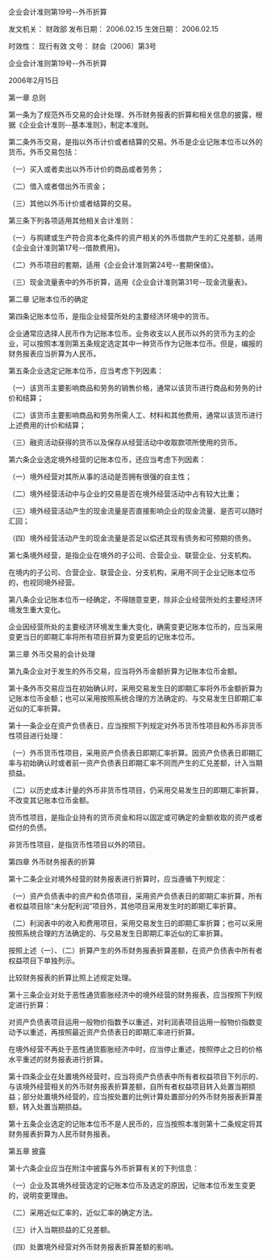 
	
		
	
企业会计准则第19号--外币折算
	
	
发文机关：	财政部
发布日期：	2006.02.15
生效日期：	2006.02.15
	
时效性：	现行有效
文号：	财会〔2006〕第3号
	
	

	
	

	
	

企业会计准则第19号--外币折算

2006年2月15日

第一章 总则

第一条为了规范外币交易的会计处理、外币财务报表的折算和相关信息的披露，根据《企业会计准则--基本准则》，制定本准则。

第二条外币交易，是指以外币计价或者结算的交易。外币是企业记账本位币以外的货币。外币交易包括：

（一）买入或者卖出以外币计价的商品或者劳务；

（二）借入或者借出外币资金；

（三）其他以外币计价或者结算的交易。

第三条下列各项适用其他相关会计准则：

（一）与购建或生产符合资本化条件的资产相关的外币借款产生的汇兑差额，适用《企业会计准则第17号--借款费用》。

（二）外币项目的套期，适用《企业会计准则第24号--套期保值》。

（三）现金流量表中的外币折算，适用《企业会计准则第31号--现金流量表》。

第二章 记账本位币的确定

第四条记账本位币，是指企业经营所处的主要经济环境中的货币。

企业通常应选择人民币作为记账本位币。业务收支以人民币以外的货币为主的企业，可以按照本准则第五条规定选定其中一种货币作为记账本位币。但是，编报的财务报表应当折算为人民币。

第五条企业选定记账本位币，应当考虑下列因素：

（一）该货币主要影响商品和劳务的销售价格，通常以该货币进行商品和劳务的计价和结算；

（二）该货币主要影响商品和劳务所需人工、材料和其他费用，通常以该货币进行上述费用的计价和结算；

（三）融资活动获得的货币以及保存从经营活动中收取款项所使用的货币。

第六条企业选定境外经营的记账本位币，还应当考虑下列因素：

（一）境外经营对其所从事的活动是否拥有很强的自主性；

（二）境外经营活动中与企业的交易是否在境外经营活动中占有较大比重；

（三）境外经营活动产生的现金流量是否直接影响企业的现金流量、是否可以随时汇回；

（四）境外经营活动产生的现金流量是否足以偿还其现有债务和可预期的债务。

第七条境外经营，是指企业在境外的子公司、合营企业、联营企业、分支机构。

在境内的子公司、合营企业、联营企业、分支机构，采用不同于企业记账本位币的，也视同境外经营。

第八条企业记账本位币一经确定，不得随意变更，除非企业经营所处的主要经济环境发生重大变化。

企业因经营所处的主要经济环境发生重大变化，确需变更记账本位币的，应当采用变更当日的即期汇率将所有项目折算为变更后的记账本位币。

第三章 外币交易的会计处理

第九条企业对于发生的外币交易，应当将外币金额折算为记账本位币金额。

第十条外币交易应当在初始确认时，采用交易发生日的即期汇率将外币金额折算为记账本位币金额；也可以采用按照系统合理的方法确定的、与交易发生日即期汇率近似的汇率折算。

第十一条企业在资产负债表日，应当按照下列规定对外币货币性项目和外币非货币性项目进行处理：

（一）外币货币性项目，采用资产负债表日即期汇率折算。因资产负债表日即期汇率与初始确认时或者前一资产负债表日即期汇率不同而产生的汇兑差额，计入当期损益。

（二）以历史成本计量的外币非货币性项目，仍采用交易发生日的即期汇率折算，不改变其记账本位币金额。

货币性项目，是指企业持有的货币资金和将以固定或可确定的金额收取的资产或者偿付的负债。

非货币性项目，是指货币性项目以外的项目。

第四章 外币财务报表的折算

第十二条企业对境外经营的财务报表进行折算时，应当遵循下列规定：

（一）资产负债表中的资产和负债项目，采用资产负债表日的即期汇率折算，所有者权益项目除“未分配利润”项目外，其他项目采用发生时的即期汇率折算。

（二）利润表中的收入和费用项目，采用交易发生日的即期汇率折算；也可以采用按照系统合理的方法确定的、与交易发生日即期汇率近似的汇率折算。

按照上述（一）、（二）折算产生的外币财务报表折算差额，在资产负债表中所有者权益项目下单独列示。

比较财务报表的折算比照上述规定处理。

第十三条企业对处于恶性通货膨胀经济中的境外经营的财务报表，应当按照下列规定进行折算：

对资产负债表项目运用一般物价指数予以重述，对利润表项目运用一般物价指数变动予以重述，再按照最近资产负债表日的即期汇率进行折算。

在境外经营不再处于恶性通货膨胀经济中时，应当停止重述，按照停止之日的价格水平重述的财务报表进行折算。

第十四条企业在处置境外经营时，应当将资产负债表中所有者权益项目下列示的、与该境外经营相关的外币财务报表折算差额，自所有者权益项目转入处置当期损益；部分处置境外经营的，应当按处置的比例计算处置部分的外币财务报表折算差额，转入处置当期损益。

第十五条企业选定的记账本位币不是人民币的，应当按照本准则第十二条规定将其财务报表折算为人民币财务报表。

第五章 披露

第十六条企业应当在附注中披露与外币折算有关的下列信息：

（一）企业及其境外经营选定的记账本位币及选定的原因，记账本位币发生变更的，说明变更理由。

（二）采用近似汇率的，近似汇率的确定方法。

（三）计入当期损益的汇兑差额。

（四）处置境外经营对外币财务报表折算差额的影响。
